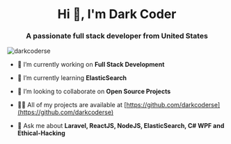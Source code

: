 <h1 align="center">Hi 👋, I'm Dark Coder</h1>
<h3 align="center">A passionate full stack developer from United States</h3>

<p align="left"> <img src="https://komarev.com/ghpvc/?username=darkcoderse" alt="darkcoderse" /> </p>

- 🔭 I’m currently working on **Full Stack Development**

- 🌱 I’m currently learning **ElasticSearch**

- 👯 I’m looking to collaborate on **Open Source Projects**

- 👨‍💻 All of my projects are available at [https://github.com/darkcoderse](https://github.com/darkcoderse)

- 💬 Ask me about **Laravel, ReactJS, NodeJS, ElasticSearch, C# WPF and Ethical-Hacking**
